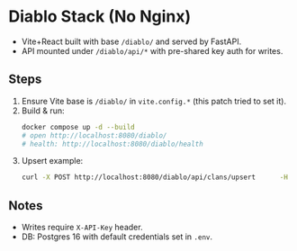 # Diablo Stack (No Nginx)
- Vite+React built with base `/diablo/` and served by FastAPI.
- API mounted under `/diablo/api/*` with pre-shared key auth for writes.

## Steps
1) Ensure Vite base is `/diablo/` in `vite.config.*` (this patch tried to set it).
2) Build & run:
   ```bash
   docker compose up -d --build
   # open http://localhost:8080/diablo/
   # health: http://localhost:8080/diablo/health
   ```
3) Upsert example:
   ```bash
   curl -X POST http://localhost:8080/diablo/api/clans/upsert      -H "Content-Type: application/json"      -H "X-API-Key: YOUR_SECRET"      -d '{ "id":"clan-1","name":"My Clan","rank":1,"immortalRank":0,"members":[] }'
   ```

## Notes
- Writes require `X-API-Key` header.
- DB: Postgres 16 with default credentials set in `.env`.
